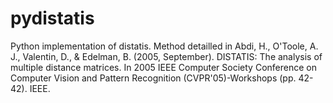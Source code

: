 # pydistatis

Python implementation of distatis. Method detailled in Abdi, H., O'Toole, A. J., Valentin, D., & Edelman, B. (2005, September). DISTATIS: The analysis of multiple distance matrices. In 2005 IEEE Computer Society Conference on Computer Vision and Pattern Recognition (CVPR'05)-Workshops (pp. 42-42). IEEE.
